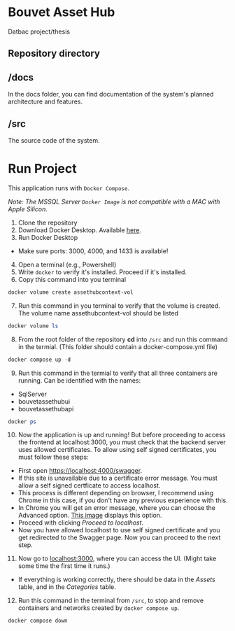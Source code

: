# Bouvet Asset Hub
Datbac project/thesis


## Repository directory
## /docs
In the docs folder, you can find documentation of the system's planned architecture and features.
## /src
The source code of the system.


# Run Project
This application runs with `Docker Compose`. 

*Note:  The MSSQL Server `Docker Image` is not compatible with a MAC with Apple Silicon.*

1. Clone the repository
1. Download Docker Desktop. Available [here](https://docs.docker.com/get-docker/).
1. Run Docker Desktop
- Make sure ports: 3000, 4000, and 1433 is available!
4. Open a terminal (e.g., Powershell)
4. Write `docker` to verify it's installed. Proceed if it's installed.
4. Copy this command into you terminal

```powershell
docker volume create assethubcontext-vol
```
7. Run this command in you terminal to verify that the volume is created. The volume name assethubcontext-vol should be listed
```powershell
docker volume ls
```
8. From the root folder of the repository **cd** into `/src` and run this command in the termial. (This folder should contain a docker-compose.yml file)
```powershell
docker compose up -d
```
9. Run this command in the termial to verify that all three containers are running. Can be identified  with the names:
- SqlServer
- bouvetassethubui
- bouvetassethubapi

```powershell
docker ps
```

10. Now the application is up and running! But before proceeding to access the frontend at localhost:3000, you must check that the backend server uses allowed  certificates. To allow using self signed certificates, you must follow these steps:
- First open [https://localhost:4000/swagger](https://localhost:4000/swagger). 
- If this site is unavailable due to a certificate error message. You must allow a self signed certficate to access localhost. 
- This process is  different depending on browser, I recommend using Chrome in this case, if you don't have any previous experience with this. 
- In Chrome you will get an error message, where you can choose the Advanced option. [This image](https://i.stack.imgur.com/DoqzS.png) displays this option.
- Proceed with clicking *Proceed to localhost*. 
- Now you have allowed localhost to use self signed certificate and you get redirected to the Swagger page. Now you can proceed to the next step.
11. Now go to [localhost:3000](http://localhost:3000), where you can access the UI. (Might take some time the first time it runs.)
- If everything is working correctly, there should be data in the *Assets* table, and in the *Categories* table.
12. Run this command in the terminal from  `/src`, to stop and remove containers and networks created by `docker compose up`.
```powershell
docker compose down
```

